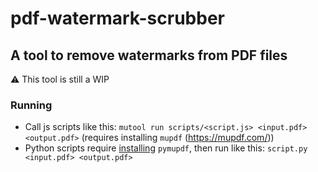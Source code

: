 # pdf-watermark-scrubber

## A tool to remove watermarks from PDF files

:warning: This tool is still a WIP

### Running

- Call js scripts like this: `mutool run scripts/<script.js> <input.pdf> <output.pdf>` (requires installing `mupdf` (https://mupdf.com/))
- Python scripts require [installing](https://pymupdf.readthedocs.io/en/latest/installation.html) `pymupdf`, then run like this: `script.py <input.pdf> <output.pdf>`
